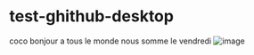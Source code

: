 # test-ghithub-desktop
 
coco
bonjour a tous le monde
nous somme le vendredi
![image](https://i.pinimg.com/236x/62/d8/f5/62d8f565d1685c4d39dc48bd4270d465.jpg)

